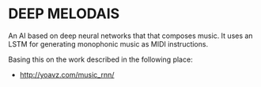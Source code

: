 #  DEEP MELODAIS

An AI based on deep neural networks that that composes music. It uses 
an LSTM for generating monophonic music as MIDI instructions.

Basing this on the work described in the following place:

- http://yoavz.com/music_rnn/

